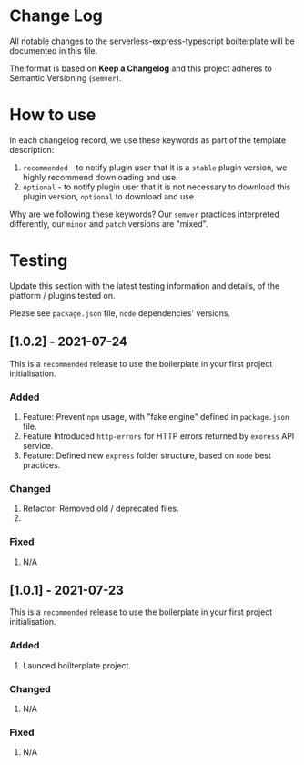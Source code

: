 # Change Log
All notable changes to the serverless-express-typescript boilterplate will be documented in this file.

The format is based on **Keep a Changelog** and this project adheres to Semantic Versioning (`semver`).

# How to use
In each changelog record, we use these keywords as part of the template description:
1. `recommended` - to notify plugin user that it is a `stable` plugin version, we highly recommend downloading and use.
2. `optional` - to notify plugin user that it is not necessary to download this plugin version, `optional` to download and use.

Why are we following these keywords? Our `semver` practices interpreted differently, our `minor` and `patch` versions are "mixed".

# Testing
Update this section with the latest testing information and details, of the platform / plugins tested on.

Please see `package.json` file, `node` dependencies' versions.

## [1.0.2] - 2021-07-24
This is a `recommended` release to use the boilerplate in your first project initialisation.

### Added
1. Feature: Prevent `npm` usage, with "fake engine" defined in `package.json` file.
2. Feature Introduced `http-errors` for HTTP errors returned by `exoress` API service.
3. Feature: Defined new `express` folder structure, based on `node` best practices.
### Changed
1. Refactor: Removed old / deprecated files.
2. 
### Fixed
1. N/A

## [1.0.1] - 2021-07-23
This is a `recommended` release to use the boilerplate in your first project initialisation.

### Added
1. Launced boilterplate project.
### Changed
1. N/A
### Fixed
1. N/A
